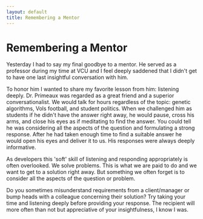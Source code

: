 ```yaml
---
layout: default
title: Remembering a Mentor
---
```

# Remembering a Mentor

Yesterday I had to say my final goodbye to a mentor. He served as a professor during my time at VCU and I feel deeply saddened that I didn't get to have one last insightful conversation with him.

To honor him I wanted to share my favorite lesson from him: listening deeply. Dr. Primeaux was regarded as a great friend and a superior conversationalist. We would talk for hours regardless of the topic: genetic algorithms, Vols football, and student politics. When we challenged him as students if he didn't have the answer right away, he would pause, cross his arms, and close his eyes as if meditating to find the answer. You could tell he was considering all the aspects of the question and formulating a strong response. After he had taken enough time to find a suitable answer he would open his eyes and deliver it to us. His responses were always deeply informative.

As developers this 'soft' skill of listening and responding appropriately is often overlooked. We solve problems. This is what we are paid to do and we want to get to a solution right away. But something we often forget is to consider all the aspects of the question or problem.

Do you sometimes misunderstand requirements from a client/manager or bump heads with a colleague concerning their solution? Try taking your time and listening deeply before providing your response. The recipient will more often than not but appreciative of your insightfulness, I know I was.
